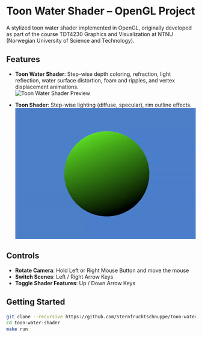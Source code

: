 # Toon Water Shader – OpenGL Project

A stylized toon water shader implemented in OpenGL, originally developed as part of the course TDT4230 Graphics and Visualization at NTNU (Norwegian University of Science and Technology).

## Features

- **Toon Water Shader**: Step-wise depth coloring, refraction, light reflection, water surface distortion, foam and ripples, and vertex displacement animations.  
  ![Toon Water Shader Preview](./toon-shader-water.gif)

- **Toon Shader**: Step-wise lighting (diffuse, specular), rim outline effects.  
  ![Toon Shader Preview](./toon-shader.gif)

## Controls

- **Rotate Camera**: Hold Left or Right Mouse Button and move the mouse  
- **Switch Scenes**: Left / Right Arrow Keys  
- **Toggle Shader Features**: Up / Down Arrow Keys

## Getting Started

```bash
git clone --recursive https://github.com/Sternfruchtschnuppe/toon-water-shader-opengl.git
cd toon-water-shader
make run